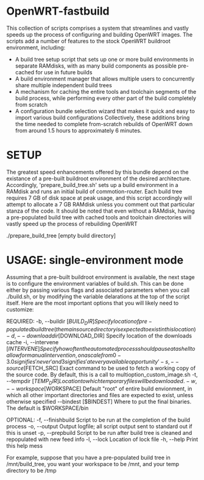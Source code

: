 OpenWRT-fastbuild
=================
This collection of scripts comprises a system that streamlines and vastly speeds up the process of configuring and building OpenWRT images.  The scripts add a number of features to the stock OpenWRT buildroot environment, including:
* A build tree setup script that sets up one or more build environments in separate RAMdisks, with as many build components as possible pre-cached for use in future builds
* A build environment manager that allows multiple users to concurrently share multiple independent build trees
* A mechanism for caching the entire tools and toolchain segments of the build process, while performing every other part of the build completely from scratch
* A configuration bundle selection wizard that makes it quick and easy to import various build configurations
Collectively, these additions bring the time needed to complete from-scratch rebuilds of OpenWRT down from around 1.5 hours to approximately 6 minutes.  

SETUP
====
The greatest speed enhancements offered by this bundle depend on the existance of a pre-built buildroot environment of the desired architecture.  Accordingly, 'prepare_build_tree.sh' sets up a build environment in a RAMdisk and runs an initial build of commotion-router.  Each build tree requires 7 GB of disk space at peak usage, and this script accordingly will attempt to allocate a 7 GB RAMdisk unless you comment out that particular stanza of the code.  It should be noted that even without a RAMdisk, having a pre-populated build tree with cached tools and toolchain directories will vastly speed up the process of rebuilding OpenWRT

./prepare_build_tree [empty build directory]

USAGE: single-environment mode
====
Assuming that a pre-built buildroot environment is available, the next stage is to configure the environment variables of build.sh. This can be done either by passing various flags and associated parameters when you call ./build.sh, or by modifying the variable delarations at the top of the script itself.  Here are the most important options that you will likely need to customize:

REQUIRED:
-b, --buildir [$BUILD_DIR]
        Specify location of pre-populated build tree (the main source directory is expected to exist in this location)
-d, --downloaddir [$DOWNLOAD_DIR]
        Specify location of the downloads cache
-i, --intervene [$INTERVENE]
        Specify how often the automated process should pause at a shell to allow for manual intervention, on a scale from 0-3.  0 signifies 'never' and 3 signifies 'at every available opportunity'
-s, --source [$FETCH_SRC]
        Exact command to be used to fetch a working copy of the source code.  By default, this is a call to multioption_custom_image.sh
-t, --tempdir [$TEMP_DIR]
        Location to which temporary files will be downloaded.  
-w, --workspace [$WORKSPACE]
        Default "root" of entire build envionment, in which all other important directories and files are expected to exist, unless otherwise specified
--bindest [$BINDEST]
        Where to put the final binaries.  The default is $WORKSPACE/bin

OPTIONAL:
-f, --finishbuild
        Script to be run at the completion of the build process
-o, --output
        Output logfile; all script output sent to standard out if this is unset
-p, --prepbuild
        Script to be run after build tree is cleaned and repopulated with new feed info
-l, --lock
        Location of lock file
-h, --help
        Print this help mess


For example, suppose that you have a pre-populated build tree in /mnt/build_tree, you want your workspace to be /mnt, and your temp directory to be /tmp
